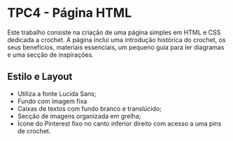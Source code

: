 # TPC4 - Página HTML

Este trabalho consiste na criação de uma página simples em HTML e CSS dedicada a crochet. A página inclui uma introdução histórica do crochet, os seus benefícios, materiais essenciais, um pequeno guia para ler diagramas e uma secção de inspirações.

## Estilo e Layout

- Utiliza a fonte Lucida Sans;
- Fundo com imagem fixa 
- Caixas de textos com fundo branco e translúcido;
- Secção de imagens organizada em grelha;
- Ícone do Pinterest fixo no canto inferior direito com acesso a uma pins de crochet.

